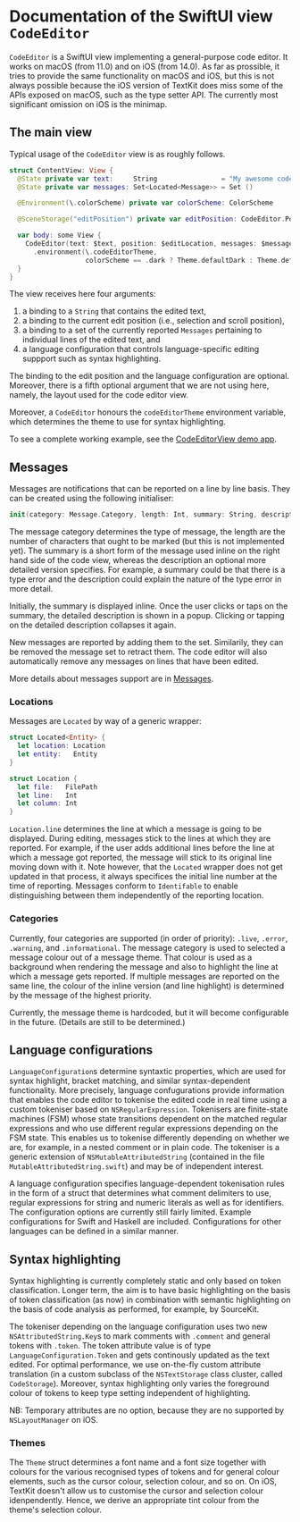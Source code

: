 #  Documentation of the SwiftUI view `CodeEditor`


`CodeEditor` is a SwiftUI view implementing a general-purpose code editor. It works on macOS (from 11.0) and on iOS (from 14.0). As far as prossible, it tries to provide the same functionality on macOS and iOS, but this is not always possible because the iOS version of TextKit does miss some of the APIs exposed on macOS, such as the type setter API. The currently most significant omission on iOS is the minimap.


## The main view

Typical usage of the `CodeEditor` view is as roughly follows.

```swift
struct ContentView: View {
  @State private var text:     String                = "My awesome code..."
  @State private var messages: Set<Located<Message>> = Set ()

  @Environment(\.colorScheme) private var colorScheme: ColorScheme

  @SceneStorage("editPosition") private var editPosition: CodeEditor.Position = CodeEditor.Position()

  var body: some View {
    CodeEditor(text: $text, position: $editLocation, messages: $messages, language: .swift)
      .environment(\.codeEditorTheme,
                   colorScheme == .dark ? Theme.defaultDark : Theme.defaultLight)
  }
}
```

The view receives here four arguments:

1. a binding to a `String` that contains the edited text,
2. a binding to the current edit position (i.e., selection and scroll position),
3. a binding to a set of the currently reported `Messages` pertaining to individual lines of the edited text, and
4. a language configuration that controls language-specific editing suppport such as syntax highlighting.

The binding to the edit position and the language configuration are optional. Moreover, there is a fifth optional argument that we are not using here, namely, the layout used for the code editor view.

Moreover, a `CodeEditor` honours the `codeEditorTheme` environment variable, which determines the theme to use for syntax highlighting.

To see a complete working example, see the [CodeEditorView demo app](https://github.com/mchakravarty/CodeEditorDemo).


## Messages

Messages are notifications that can be reported on a line by line basis. They can be created using the following initialiser:

```swift
init(category: Message.Category, length: Int, summary: String, description: NSAttributedString?)
```

The message category determines the type of message, the length are the number of characters that ought to be marked (but this is not implemented yet). The summary is a short form of the message used inline on the right hand side of the code view, whereas the description an optional more detailed version specifies. For example, a summary could be that there is a type error and the description could explain the nature of the type error in more detail.

Initially, the summary is displayed inline. Once the user clicks or taps on the summary, the detailed description is shown in a popup. Clicking or tapping on the detailed description collapses it again. 

New messages are reported by adding them to the set. Similarily, they can be removed the message set to retract them. The code editor will also automatically remove any messages on lines that have been edited.

More details about messages support are in [Messages](Messages.md).

### Locations

Messages are `Located` by way of a generic wrapper:

```swift
struct Located<Entity> {
  let location: Location
  let entity:   Entity
}

struct Location {
  let file:   FilePath
  let line:   Int
  let column: Int
}
```

`Location.line` determines the line at which a message is going to be displayed. During editing, messages stick to the lines at which they are reported. For example, if the user adds additional lines before the line at which a message got reported, the message will stick to its original line moving down with it. Note however, that the `Located` wrapper does not get updated in that process, it always specifices the initial line number at the time of reporting. Messages conform to `Identifable` to enable distinguishing between them independently of the reporting location.

### Categories

Currently, four categories are supported (in order of priority): `.live`, `.error`, `.warning`, and `.informational`. The message category is used to selected a message colour out of a message theme. That colour is used as a background when rendering the message and also to highlight the line at which a message gets reported. If multiple messages are reported on the same line, the colour of the inline version (and line highlight) is determined by the message of the highest priority.

Currently, the message theme is hardcoded, but it will become configurable in the future. (Details are still to be determined.)


## Language configurations

`LanguageConfiguration`s determine syntaxtic properties, which are used for syntax highlight, bracket matching, and similar syntax-dependent functionality. More precisely, language confugurations provide information that enables the code editor to tokenise the edited code in real time using a custom tokeniser based on `NSRegularExpression`. Tokenisers are finite-state machines (FSM) whose state transitions dependent on the matched regular expressions and who use different regular expressions depending on the FSM state. This enables us to tokenise differently depending on whether we are, for example, in a nested comment or in plain code. The tokeniser is a generic extension of `NSMutableAttributedString` (contained in the file `MutableAttributedString.swift`) and may be of independent interest.

A language configuration specifies language-dependent tokenisation rules in the form of a struct that determines what comment delimiters to use, regular expressions for string and numeric literals as well as for identifiers. The configuration options are currently still fairly limited. Example configurations for Swift and Haskell are included. Configurations for other languages can be defined in a similar manner. 


## Syntax highlighting

Syntax highlighting is currently completely static and only based on token classification. Longer term, the aim is to have basic highlighting on the basis of token classification (as now) in combination with semantic highlighting on the basis of code analysis as performed, for example, by SourceKit.

The tokeniser depending on the language configuration uses two new `NSAttributedString.Key`s to mark comments with `.comment` and general tokens with `.token`. The token attribute value is of type `LanguageConfiguration.Token` and gets continously updated as the text edited. For optimal performance, we use on-the-fly custom attribute translation (in a custom subclass of the `NSTextStorage` class cluster, called `CodeStorage`). Moreover, syntax highlighting only varies the foreground colour of tokens to keep type setting independent of highlighting.

NB: Temporary attributes are no option, because they are no supported by `NSLayoutManager` on iOS.

### Themes

The `Theme` struct determines a font name and a font size together with colours for the various recognised types of tokens and for general colour elements, such as the cursor colour, selection colour, and so on. On iOS, TextKit doesn't allow us to customise the cursor and selection colour idenpendently. Hence, we derive an appropriate tint colour from the theme's selection colour.
